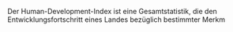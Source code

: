 Der Human-Development-Index ist eine Gesamtstatistik, die den Entwicklungsfortschritt eines Landes bezüglich bestimmter Merkm